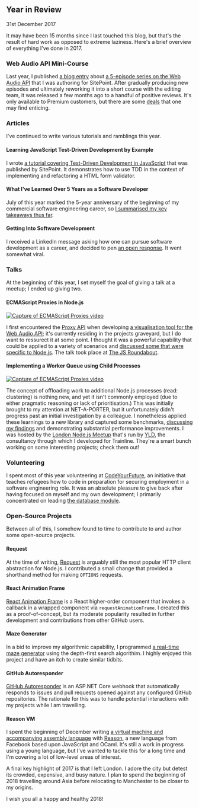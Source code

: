 ## Year in Review

<time datetime="2017-12-31">31st December 2017</time>

It may have been 15 months since I last touched this blog, but that's the result of hard work as opposed to extreme laziness. Here's a brief overview of everything I've done in 2017.

### Web Audio API Mini-Course

Last year, I published [a blog entry](/blog/1474804-web-audio-screencast-series) about [a 5-episode series on the Web Audio API](https://www.sitepoint.com/premium/courses/sound-synthesis-with-the-web-audio-api-2937) that I was authoring for SitePoint. After gradually producing new episodes and ultimately reworking it into a short course with the editing team, it was released a few months ago to a handful of positive reviews. It's only available to Premium customers, but there are some [deals](https://www.sitepoint.com/premium/deals) that one may find enticing.

### Articles

I've continued to write various tutorials and ramblings this year.

#### Learning JavaScript Test-Driven Development by Example

I wrote [a tutorial covering Test-Driven Development in JavaScript](https://www.sitepoint.com/learning-javascript-test-driven-development-by-example/) that was published by SitePoint. It demonstrates how to use TDD in the context of implementing and refactoring a HTML form validator.

#### What I’ve Learned Over 5 Years as a Software Developer

July of this year marked the 5-year anniversary of the beginning of my commercial software engineering career, so [I summarised my key takeaways thus far](https://read.acloud.guru/what-ive-learned-over-5-years-as-a-software-developer-a5a8bf456b11).


#### Getting Into Software Development

I received a LinkedIn message asking how one can pursue software development as a career, and decided to pen [an open response](https://codeburst.io/getting-into-software-development-ca6b8d4ce49e). It went somewhat viral.

### Talks

At the beginning of this year, I set myself the goal of giving a talk at a meetup; I ended up giving two.

#### ECMAScript Proxies in Node.js

[<img src="https://i.ytimg.com/vi/z9oZ7gIL1us/maxresdefault.jpg" alt="Capture of ECMAScript Proxies video" class="blog-post__image--primary" />](https://www.youtube.com/watch?v=z9oZ7gIL1us)

I first encountered the [Proxy API](https://developer.mozilla.org/en-US/docs/Web/JavaScript/Reference/Global_Objects/Proxy) when developing [a visualisation tool for the Web Audio API](https://github.com/jamesseanwright/audionode-visualiser); it's currently residing in the projects graveyard, but I do want to ressurect it at some point. I thought it was a powerful capability that could be applied to a variety of scenarios and [discussed some that were specific to Node.js](https://www.youtube.com/watch?v=z9oZ7gIL1us). The talk took place at [The JS Roundabout](https://www.meetup.com/The-JS-Roundabout/).

#### Implementing a Worker Queue using Child Processes

[<img src="https://i.ytimg.com/vi/E-01bE2LjxM/maxresdefault.jpg" alt="Capture of ECMAScript Proxies video" class="blog-post__image--primary" />](https://www.youtube.com/watch?v=E-01bE2LjxM)

The concept of offloading work to additional Node.js processes (read: clustering) is nothing new, and yet it isn't commonly employed (due to either pragmatic reasoning or lack of prioritisation.) This was initially brought to my attention at NET-A-PORTER, but it unfortunately didn't progress past an initial investigation by a colleague. I nonetheless applied these learnings to a new library and captured some benchmarks, [discussing my findings](https://www.youtube.com/watch?v=E-01bE2LjxM) and demonstrating substantial performance improvements. I was hosted by the [London Node.js Meetup](https://www.meetup.com/LNM-London-Node-JS-Meetup) that's run by [YLD](https://www.yld.io/), the consultancy through which I developed for Trainline. They're a smart bunch working on some interesting projects; check them out!

### Volunteering

I spent most of this year volunteering at [CodeYourFuture](https://codeyourfuture.io/), an initiative that teaches refugees how to code in preparation for securing employment in a software engineering role. It was an absolute pleasure to give back after having focused on myself and my own development; I primarily concentrated on leading [the database module](https://github.com/CodeYourFuture/db-module-ii).

### Open-Source Projects

Between all of this, I somehow found to time to contribute to and author some open-source projects.

#### Request

At the time of writing, [Request](https://github.com/request/request) is arguably still the most popular HTTP client abstraction for Node.js. I contributed a small change that provided a shorthand method for making `OPTIONS` requests.

#### React Animation Frame

[React Animation Frame](https://github.com/jamesseanwright/react-animation-frame) is a React higher-order component that invokes a callback in a wrapped component via `requestAnimationFrame`. I created this as a proof-of-concept, but its moderate popularity resulted in further development and contributions from other GitHub users.

#### Maze Generator

In a bid to improve my algorithmic capability, I programmed [a real-time maze generator](https://github.com/jamesseanwright/maze-generator) using the depth-first search algorithim. I highly enjoyed this project and have an itch to create similar tidbits.

#### GitHub Autoresponder

[GitHub Autoresponder](https://github.com/jamesseanwright/github-autoresponder) is an ASP.NET Core webhook that automatically responds to issues and pull requests opened against any configured GitHub repositories. The rationale for this was to handle potential interactions with my projects while I am travelling.

#### Reason VM

I spent the beginning of December writing [a virtual machine and accompanying assembly language](https://github.com/jamesseanwright/reason-vm) with [Reason](https://reasonml.github.io/), a new language from Facebook based upon JavaScript and OCaml. It's still a work in progress using a young language, but I've wanted to tackle this for a long time and I'm covering a lot of low-level areas of interest.

A final key highlight of 2017 is that I left London. I adore the city but detest its crowded, expensive, and busy nature. I plan to spend the beginning of 2018 travelling around Asia before relocating to Manchester to be closer to my origins.

I wish you all a happy and healthy 2018!